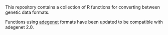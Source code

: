 This repository contains a collection of R functions for converting between genetic data formats.

Functions using [adegenet](https://github.com/thibautjombart/adegenet) formats have been updated to be compatible with adegenet 2.0.